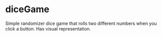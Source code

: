 # diceGame
Simple randomizer dice game that rolls two different numbers when you click a button. Has visual representation.
